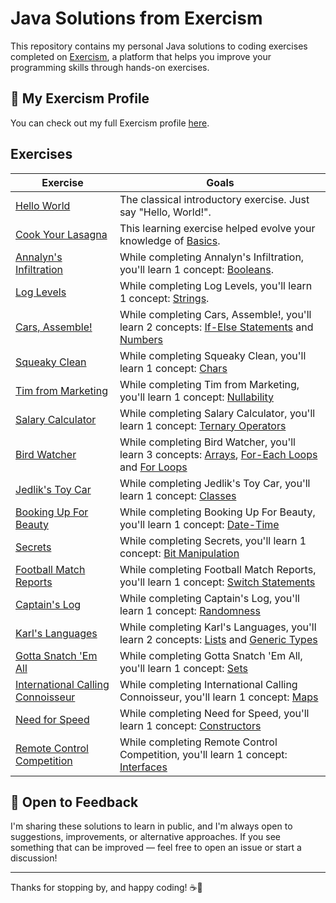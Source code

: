 # Java Solutions from Exercism

This repository contains my personal Java solutions to coding exercises completed on [Exercism](https://exercism.org/),
a platform that helps you improve your programming skills through hands-on exercises.

## 👤 My Exercism Profile

You can check out my full Exercism profile [here](https://exercism.org/profiles/Valmati).

## Exercises

| Exercise                                                               | Goals                                                                                                                                                                                                                                                              |
|------------------------------------------------------------------------|--------------------------------------------------------------------------------------------------------------------------------------------------------------------------------------------------------------------------------------------------------------------|
| [Hello World](hello-world)                                             | The classical introductory exercise. Just say "Hello, World!".                                                                                                                                                                                                     |
| [Cook Your Lasagna](lasagna)                                           | This learning exercise helped evolve your knowledge of [Basics](https://exercism.org/tracks/java/concepts/basics).                                                                                                                                                 |
| [Annalyn's Infiltration](annalyns-infiltration)                        | While completing Annalyn's Infiltration, you'll learn 1 concept: [Booleans](https://exercism.org/tracks/java/concepts/booleans).                                                                                                                                   |
| [Log Levels](log-levels)                                               | While completing Log Levels, you'll learn 1 concept: [Strings](https://exercism.org/tracks/java/concepts/strings).                                                                                                                                                 |
| [Cars, Assemble!](cars-assemble)                                       | While completing Cars, Assemble!, you'll learn 2 concepts: [If-Else Statements](https://exercism.org/tracks/java/concepts/if-else-statements) and [Numbers](https://exercism.org/tracks/java/concepts/numbers)                                                     |
| [Squeaky Clean](squeaky-clean)                                         | While completing Squeaky Clean, you'll learn 1 concept: [Chars](https://exercism.org/tracks/java/concepts/chars)                                                                                                                                                   |
| [Tim from Marketing](tim-from-marketing)                               | While completing Tim from Marketing, you'll learn 1 concept: [Nullability](https://exercism.org/tracks/java/concepts/nullability)                                                                                                                                  |
| [Salary Calculator](salary-calculator)                                 | While completing Salary Calculator, you'll learn 1 concept: [Ternary Operators](https://exercism.org/tracks/java/concepts/ternary-operators)                                                                                                                       |
| [Bird Watcher](bird-watcher)                                           | While completing Bird Watcher, you'll learn 3 concepts: [Arrays](https://exercism.org/tracks/java/concepts/arrays), [For-Each Loops](https://exercism.org/tracks/java/concepts/foreach-loops) and [For Loops](https://exercism.org/tracks/java/concepts/for-loops) |
| [Jedlik's Toy Car](jedliks-toy-car)                                    | While completing Jedlik's Toy Car, you'll learn 1 concept: [Classes](https://exercism.org/tracks/java/concepts/classes)                                                                                                                                            |
| [Booking Up For Beauty](booking-up-for-beauty)                         | While completing Booking Up For Beauty, you'll learn 1 concept: [Date-Time](https://exercism.org/tracks/java/concepts/datetime)                                                                                                                                    |
| [Secrets](secrets)                                                     | While completing Secrets, you'll learn 1 concept: [Bit Manipulation](https://exercism.org/tracks/java/concepts/bit-manipulation)                                                                                                                                   |
| [Football Match Reports](football-match-reports)                       | While completing Football Match Reports, you'll learn 1 concept: [Switch Statements](https://exercism.org/tracks/java/concepts/switch-statement)                                                                                                                   |
| [Captain's Log](captains-log)                                          | While completing Captain's Log, you'll learn 1 concept: [Randomness](https://exercism.org/tracks/java/concepts/randomness)                                                                                                                                         |
| [Karl's Languages](karls-languages)                                    | While completing Karl's Languages, you'll learn 2 concepts: [Lists](https://exercism.org/tracks/java/concepts/lists) and [Generic Types](https://exercism.org/tracks/java/concepts/generic-types)                                                                  |
| [Gotta Snatch 'Em All](gotta-snatch-em-all)                            | While completing Gotta Snatch 'Em All, you'll learn 1 concept: [Sets](https://exercism.org/tracks/java/concepts/sets)                                                                                                                                              |
| [International Calling Connoisseur](international-calling-connoisseur) | While completing International Calling Connoisseur, you'll learn 1 concept: [Maps](https://exercism.org/tracks/java/concepts/maps)                                                                                                                                 |
| [Need for Speed](need-for-speed)                                       | While completing Need for Speed, you'll learn 1 concept: [Constructors](https://exercism.org/tracks/java/concepts/constructors)                                                                                                                                    |
| [Remote Control Competition](remote-control-competition)               | While completing Remote Control Competition, you'll learn 1 concept: [Interfaces](https://exercism.org/tracks/java/concepts/interfaces)                                                                                                                            |

## 💬 Open to Feedback

I'm sharing these solutions to learn in public, and I'm always open to suggestions, improvements, or alternative
approaches. If you see something that can be improved — feel free to open an issue or start a discussion!

---

Thanks for stopping by, and happy coding! ☕🚀
